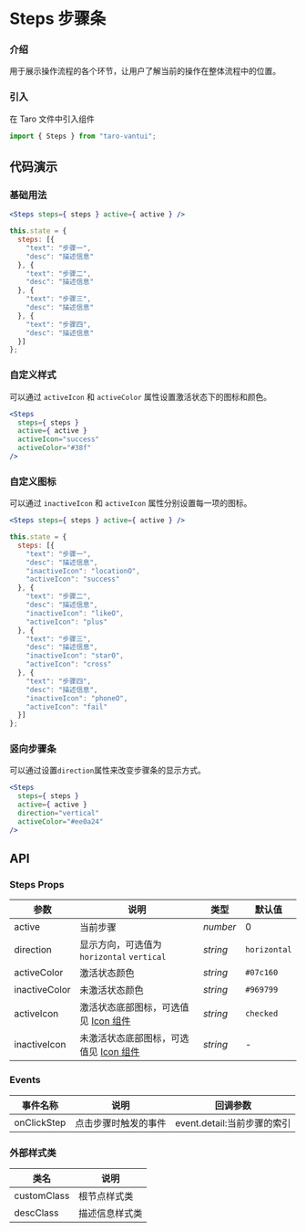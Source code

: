 # Steps 步骤条

### 介绍

用于展示操作流程的各个环节，让用户了解当前的操作在整体流程中的位置。

### 引入

在 Taro 文件中引入组件

```javascript
import { Steps } from "taro-vantui"; 
```

## 代码演示

### 基础用法

```jsx
<Steps steps={ steps } active={ active } /> 
```

```javascript
this.state = {
  steps: [{
    "text": "步骤一",
    "desc": "描述信息"
  }, {
    "text": "步骤二",
    "desc": "描述信息"
  }, {
    "text": "步骤三",
    "desc": "描述信息"
  }, {
    "text": "步骤四",
    "desc": "描述信息"
  }]
}; 
```

### 自定义样式

可以通过 `activeIcon` 和 `activeColor` 属性设置激活状态下的图标和颜色。

```jsx
<Steps
  steps={ steps }
  active={ active }
  activeIcon="success"
  activeColor="#38f"
/> 
```

### 自定义图标

可以通过 `inactiveIcon` 和 `activeIcon` 属性分别设置每一项的图标。

```jsx
<Steps steps={ steps } active={ active } /> 
```

```javascript
this.state = {
  steps: [{
    "text": "步骤一",
    "desc": "描述信息",
    "inactiveIcon": "locationO",
    "activeIcon": "success"
  }, {
    "text": "步骤二",
    "desc": "描述信息",
    "inactiveIcon": "likeO",
    "activeIcon": "plus"
  }, {
    "text": "步骤三",
    "desc": "描述信息",
    "inactiveIcon": "starO",
    "activeIcon": "cross"
  }, {
    "text": "步骤四",
    "desc": "描述信息",
    "inactiveIcon": "phoneO",
    "activeIcon": "fail"
  }]
}; 
```

### 竖向步骤条

可以通过设置`direction`属性来改变步骤条的显示方式。

```jsx
<Steps
  steps={ steps }
  active={ active }
  direction="vertical"
  activeColor="#ee0a24"
/> 
```

## API

### Steps Props

| 参数 | 说明 | 类型 | 默认值 |
| --- | --- | --- | --- |
| active | 当前步骤 | _number_ | 0 |
| direction | 显示方向，可选值为 `horizontal` `vertical` | _string_ | `horizontal` |
| activeColor | 激活状态颜色 | _string_ | `#07c160` |
| inactiveColor | 未激活状态颜色 | _string_ | `#969799` |
| activeIcon | 激活状态底部图标，可选值见 [Icon 组件](#/icon) | _string_ | `checked` |
| inactiveIcon | 未激活状态底部图标，可选值见 [Icon 组件](#/icon) | _string_ | - |

### Events

| 事件名称        | 说明                 | 回调参数                    |
| --------------- | -------------------- | --------------------------- |
| onClickStep | 点击步骤时触发的事件 | event.detail:当前步骤的索引 |

### 外部样式类

| 类名         | 说明           |
| ------------ | -------------- |
| customClass | 根节点样式类   |
| descClass   | 描述信息样式类 |

